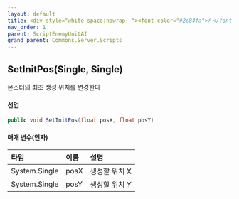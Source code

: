 ```yaml
---
layout: default
title: <div style="white-space:nowrap; "><font color="#2c84fa">𝑓 </font>SetInitPos</div>
nav_order: 1
parent: ScriptEnemyUnitAI
grand_parent: Commons.Server.Scripts
---
```


## SetInitPos(Single, Single)
몬스터의 최초 생성 위치를 변경한다

#### 선언
```cs
public void SetInitPos(float posX, float posY)
```

#### 매개 변수(인자)

|타입|이름|설명|
|:-|:-|:-|
|System.Single|posX|생성할 위치 X|
|System.Single|posY|생성할 위치 Y|